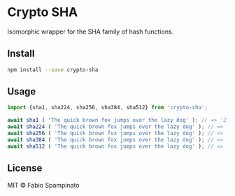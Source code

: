# Crypto SHA

Isomorphic wrapper for the SHA family of hash functions.

## Install

```sh
npm install --save crypto-sha
```

## Usage

```ts
import {sha1, sha224, sha256, sha384, sha512} from 'crypto-sha';

await sha1 ( 'The quick brown fox jumps over the lazy dog' ); // => '2fd4e1c67a2d28fced849ee1bb76e7391b93eb12'
await sha224 ( 'The quick brown fox jumps over the lazy dog' ); // => '730e109bd7a8a32b1cb9d9a09aa2325d2430587ddbc0c38bad911525'
await sha256 ( 'The quick brown fox jumps over the lazy dog' ); // => 'd7a8fbb307d7809469ca9abcb0082e4f8d5651e46d3cdb762d02d0bf37c9e592'
await sha384 ( 'The quick brown fox jumps over the lazy dog' ); // => 'ca737f1014a48f4c0b6dd43cb177b0afd9e5169367544c494011e3317dbf9a509cb1e5dc1e85a941bbee3d7f2afbc9b1'
await sha512 ( 'The quick brown fox jumps over the lazy dog' ); // => '07e547d9586f6a73f73fbac0435ed76951218fb7d0c8d788a309d785436bbb642e93a252a954f23912547d1e8a3b5ed6e1bfd7097821233fa0538f3db854fee6'
```

## License

MIT © Fabio Spampinato
